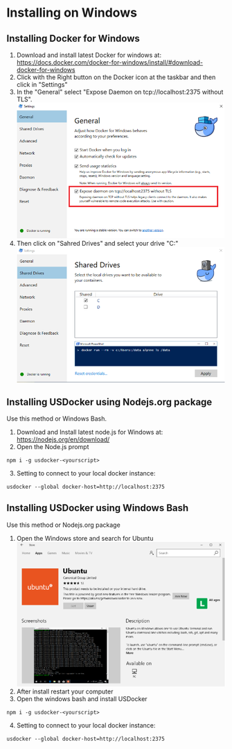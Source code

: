 # Installing on Windows

## Installing Docker for Windows

1. Download and install latest Docker for windows at: https://docs.docker.com/docker-for-windows/install/#download-docker-for-windows
2. Click with the Right button on the Docker icon at the taskbar and then click in "Settings"
3. In the "General" select "Expose Daemon on tcp://localhost:2375 without TLS".
![](images/windows-01.png)
4. Then click on "Sahred Drives" and select your drive "C:"
![](images/windows-02.png)

## Installing USDocker using Nodejs.org package

Use this method or Windows Bash.

1. Download and Install latest node.js for Windows at: https://nodejs.org/en/download/
2. Open the Node.js prompt
```
npm i -g usdocker-<yourscript>
```
3. Setting to connect to your local docker instance:
```
usdocker --global docker-host=http://localhost:2375
```

## Installing USDocker using Windows Bash

Use this method or Nodejs.org package

1. Open the Windows store and search for Ubuntu
![](images/windows-03.png) 
2. After install restart your computer
3. Open the windows bash and install USDocker
```
npm i -g usdocker-<yourscript>
```
4. Setting to connect to your local docker instance:
```
usdocker --global docker-host=http://localhost:2375
```
